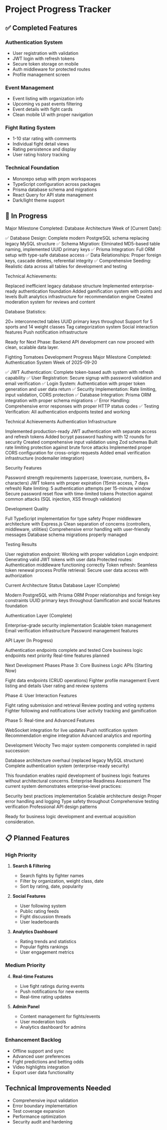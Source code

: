 # Project Progress Tracker

## ✅ Completed Features

### Authentication System
- User registration with validation
- JWT login with refresh tokens
- Secure token storage on mobile
- Auth middleware for protected routes
- Profile management screen

### Event Management
- Event listing with organization info
- Upcoming vs past events filtering
- Event details with fight cards
- Clean mobile UI with proper navigation

### Fight Rating System
- 1-10 star rating with comments
- Individual fight detail views
- Rating persistence and display
- User rating history tracking

### Technical Foundation
- Monorepo setup with pnpm workspaces
- TypeScript configuration across packages
- Prisma database schema and migrations
- React Query for API state management
- Dark/light theme support

## 🚧 In Progress
Major Milestone Completed: Database Architecture
Week of [Current Date]:

✅ Database Design: Complete modern PostgreSQL schema replacing legacy MySQL structure
✅ Schema Migration: Eliminated MD5-based table naming, implemented UUID primary keys
✅ Prisma Integration: Full ORM setup with type-safe database access
✅ Data Relationships: Proper foreign keys, cascade deletes, referential integrity
✅ Comprehensive Seeding: Realistic data across all tables for development and testing

Technical Achievements:

Replaced inefficient legacy database structure
Implemented enterprise-ready authentication foundation
Added gamification system with points and levels
Built analytics infrastructure for recommendation engine
Created moderation system for reviews and content

Database Statistics:

20+ interconnected tables
UUID primary keys throughout
Support for 5 sports and 14 weight classes
Tag categorization system
Social interaction features
Push notification infrastructure

Ready for Next Phase:
Backend API development can now proceed with clean, scalable data layer.



Fighting Tomatoes Development Progress
Major Milestone Completed: Authentication System
Week of 2025-09-20

✅ JWT Authentication: Complete token-based auth system with refresh capability
✅ User Registration: Secure signup with password validation and email verification
✅ Login System: Authentication with proper token generation and user data return
✅ Security Implementation: Rate limiting, input validation, CORS protection
✅ Database Integration: Prisma ORM integration with proper schema migrations
✅ Error Handling: Comprehensive error responses with proper HTTP status codes
✅ Testing Verification: All authentication endpoints tested and working

Technical Achievements
Authentication Infrastructure

Implemented production-ready JWT authentication with separate access and refresh tokens
Added bcrypt password hashing with 12 rounds for security
Created comprehensive input validation using Zod schemas
Built rate limiting protection against brute force attacks
Implemented proper CORS configuration for cross-origin requests
Added email verification infrastructure (nodemailer integration)

Security Features

Password strength requirements (uppercase, lowercase, numbers, 8+ characters)
JWT tokens with proper expiration (15min access, 7 days refresh)
Rate limiting: 5 authentication attempts per 15-minute window
Secure password reset flow with time-limited tokens
Protection against common attacks (SQL injection, XSS through validation)

Development Quality

Full TypeScript implementation for type safety
Proper middleware architecture with Express.js
Clean separation of concerns (controllers, middleware, utilities)
Comprehensive error handling with user-friendly messages
Database schema migrations properly managed

Testing Results

User registration endpoint: Working with proper validation
Login endpoint: Generating valid JWT tokens with user data
Protected routes: Authentication middleware functioning correctly
Token refresh: Seamless token renewal process
Profile retrieval: Secure user data access with authorization

Current Architecture Status
Database Layer (Complete)

Modern PostgreSQL with Prisma ORM
Proper relationships and foreign key constraints
UUID primary keys throughout
Gamification and social features foundation

Authentication Layer (Complete)

Enterprise-grade security implementation
Scalable token management
Email verification infrastructure
Password management features

API Layer (In Progress)

Authentication endpoints complete and tested
Core business logic endpoints next priority
Real-time features planned

Next Development Phases
Phase 3: Core Business Logic APIs (Starting Now)

Fight data endpoints (CRUD operations)
Fighter profile management
Event listing and details
User rating and review systems

Phase 4: User Interaction Features

Fight rating submission and retrieval
Review posting and voting systems
Fighter following and notifications
User activity tracking and gamification

Phase 5: Real-time and Advanced Features

WebSocket integration for live updates
Push notification system
Recommendation engine integration
Advanced analytics and reporting

Development Velocity
Two major system components completed in rapid succession:

Database architecture overhaul (replaced legacy MySQL structure)
Complete authentication system (enterprise-ready security)

This foundation enables rapid development of business logic features without architectural concerns.
Enterprise Readiness Assessment
The current system demonstrates enterprise-level practices:

Security best practices implementation
Scalable architecture design
Proper error handling and logging
Type safety throughout
Comprehensive testing verification
Professional API design patterns

Ready for business logic development and eventual acquisition consideration.






## 📋 Planned Features

### High Priority
1. **Search & Filtering**
   - Search fights by fighter names
   - Filter by organization, weight class, date
   - Sort by rating, date, popularity

2. **Social Features**
   - User following system
   - Public rating feeds
   - Fight discussion threads
   - User leaderboards

3. **Analytics Dashboard**
   - Rating trends and statistics
   - Popular fights rankings
   - User engagement metrics

### Medium Priority
4. **Real-time Features**
   - Live fight ratings during events
   - Push notifications for new events
   - Real-time rating updates

5. **Admin Panel**
   - Content management for fights/events
   - User moderation tools
   - Analytics dashboard for admins

### Enhancement Backlog
- Offline support and sync
- Advanced user preferences
- Fight predictions and betting odds
- Video highlights integration
- Export user data functionality

## Technical Improvements Needed
- Comprehensive input validation
- Error boundary implementation
- Test coverage expansion
- Performance optimization
- Security audit and hardening


